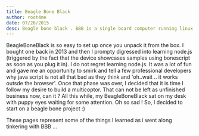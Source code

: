 ```yaml
---
title: Beagle Bone Black 
author: root4me
date: 07/26/2015
desc: Beagle bone black . BBB is a single board computer running linux. Gateway into embedded linux 
---
```



BeagleBoneBlack is so easy to set up once you unpack it from the box. I bought one back in  2013 and then I prompty digressed into learning node.js (triggered by the fact that the device showcases samples using bonescript as soon as you plug it in). I do not regret learning node.js. It was a lot of fun and gave me an opportunity to smirk and tell a few professional developers why java script is not all that bad as they think and 'oh..wait .. it works outsde the browser'. Once that phase was over,  I decided that it is time I follow my desire to build a multicoptor. That can not be left as unfinished business now, can it ?
All this while, my BeagleBoneBlack sat on my desk with puppy eyes waiting for some attention. Oh so sad ! So, I decided to start on a beagle bone project :)

These pages represent some of the things I learned as i went along tinkering with BBB ...  


